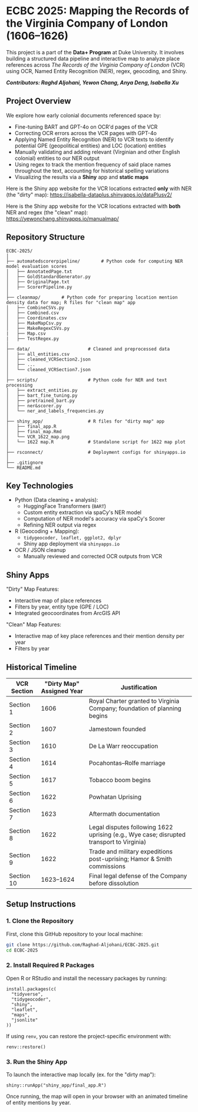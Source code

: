 # ECBC 2025: Mapping the Records of the Virginia Company of London (1606–1626)

This project is a part of the **Data+ Program** at Duke University. It involves building a structured data pipeline and interactive map to analyze place references across *The Records of the Virginia Company of London* (VCR) using OCR, Named Entity Recognition (NER), regex, geocoding, and Shiny. 


***Contributors: Raghd Aljohani, Yewon Chang, Anya Deng, Isabella Xu***


## Project Overview

We explore how early colonial documents referenced space by:
- Fine-tuning BART and GPT-4o on OCR'd pages of the VCR
- Correcting OCR errors across the VCR pages with GPT-4o
- Applying Named Entity Recognition (NER) to VCR texts to identify potential GPE (geopolitical entities) and LOC (location) entities
- Manually validating and adding relevant (Virginian and other English colonial) entities to our NER output
- Using regex to track the mention frequency of said place names throughout the text, accounting for historical spelling variations
- Visualizing the results via a **Shiny** app and **static maps**

Here is the Shiny app website for the VCR locations extracted **only** with NER (the "dirty" map): 
https://isabella-dataplus.shinyapps.io/dataPlusv2/

Here is the Shiny app website for the VCR locations extracted with **both** NER and regex (the "clean" map): 
https://yewonchang.shinyapps.io/manualmap/ 


## Repository Structure

```text
ECBC-2025/
│
├── automatedscorerpipeline/        # Python code for computing NER model evaluation scores
│   ├── AnnotatedPage.txt
│   ├── GoldStandardGenerator.py
│   ├── OriginalPage.txt
│   ├── ScorerPipeline.py
│
├── cleanmap/        # Python code for preparing location mention density data for map; R files for "clean map" app
│   ├── CombineCSVs.py
│   ├── Combined.csv
│   ├── Coordinates.csv
│   ├── MakeMapCsv.py
│   ├── MakeRegexCSVs.py
|   ├── Map.csv
|   ├── TestRegex.py
│
├── data/                      # Cleaned and preprocessed data
│   ├── all_entities.csv
│   ├── cleaned_VCRSection2.json
│   ├── ...
│   └── cleaned_VCRSection7.json
│
├── scripts/                   # Python code for NER and text processing
│   ├── extract_entities.py
│   ├── bart_fine_tuning.py
│   ├── pretrained_bart.py
│   ├── ner&scorer.py
│   └── ner_and_labels_frequencies.py
│
├── shiny_app/                 # R files for "dirty map" app
│   ├── final_app.R
│   ├── final_map.Rmd
│   └── VCR_1622_map.png
│   └── 1622 map.R             # Standalone script for 1622 map plot
│
├── rsconnect/                 # Deployment configs for shinyapps.io
│
├── .gitignore
└── README.md
```

## Key Technologies

- Python (Data cleaning + analysis): 
    - HuggingFace Transformers (```BART```)
    - Custom entity extraction via spaCy's NER model
    - Computation of NER model's accuracy via spaCy's Scorer
    - Refining NER output via regex 
- R (Geocoding + Mapping):
    - ```tidygeocoder, leaflet, ggplot2, dplyr```
    - Shiny app deployment via ```shinyapps.io```
- OCR / JSON cleanup
    - Manually reviewed and corrected OCR outputs from VCR

## Shiny Apps

"Dirty" Map Features: 
- Interactive map of place references
- Filters by year, entity type (GPE / LOC)
- Integrated geocoordinates from ArcGIS API

"Clean" Map Features:
- Interactive map of key place references and their mention density per year
- Filters by year

## Historical Timeline

| VCR Section | "Dirty Map" Assigned Year     | Justification                                                                            |
| ----------- | ----------------------------- | ---------------------------------------------------------------------------------------- |
| Section 1   | 1606                          | Royal Charter granted to Virginia Company; foundation of planning begins                 |
| Section 2   | 1607                          | Jamestown founded                                                                        |
| Section 3   | 1610                          | De La Warr reoccupation                                                                  |
| Section 4   | 1614                          | Pocahontas–Rolfe marriage                                                                |
| Section 5   | 1617                          | Tobacco boom begins                                                                      |
| Section 6   | 1622                          | Powhatan Uprising                                                                        |
| Section 7   | 1623                          | Aftermath documentation                                                                  |
| Section 8   | 1622                          | Legal disputes following 1622 uprising (e.g., Wye case; disrupted transport to Virginia) |
| Section 9   | 1622                          | Trade and military expeditions post-uprising; Hamor & Smith commissions                  |
| Section 10  | 1623–1624                     | Final legal defense of the Company before dissolution                                    |



## Setup Instructions

### 1. Clone the Repository

First, clone this GitHub repository to your local machine:

```bash
git clone https://github.com/Raghad-Aljohani/ECBC-2025.git
cd ECBC-2025
```

### 2. Install Required R Packages

Open R or RStudio and install the necessary packages by running:

```
install.packages(c(
  "tidyverse", 
  "tidygeocoder", 
  "shiny", 
  "leaflet", 
  "maps",
  "jsonlite"
))
```  

If using ```renv```, you can restore the project-specific environment with: 
```
renv::restore()
```

### 3. Run the Shiny App

To launch the interactive map locally (ex. for the "dirty map"):

```
shiny::runApp("shiny_app/final_app.R")
```

Once running, the map will open in your browser with an animated timeline of entity mentions by year.


